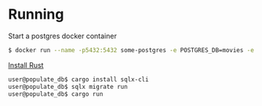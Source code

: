 # Running

Start a postgres docker container

```bash
$ docker run --name -p5432:5432 some-postgres -e POSTGRES_DB=movies -e POSTGRES_PASSWORD=postgres -d postgres
```

[Install Rust](https://www.rust-lang.org/tools/install)

```bash
user@populate_db$ cargo install sqlx-cli
user@populate_db$ sqlx migrate run
user@populate_db$ cargo run
```

